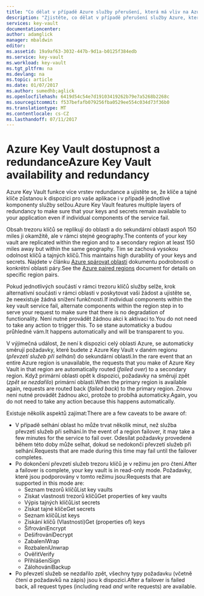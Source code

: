 ```yaml
---
title: "Co dělat v případě Azure služby přerušení, která má vliv na Azure Key Vault | Microsoft Docs"
description: "Zjistěte, co dělat v případě přerušení služby Azure, který má vliv na Azure Key Vault."
services: key-vault
documentationcenter: 
author: adamglick
manager: mbaldwin
editor: 
ms.assetid: 19a9af63-3032-447b-9d1a-b0125f384edb
ms.service: key-vault
ms.workload: key-vault
ms.tgt_pltfrm: na
ms.devlang: na
ms.topic: article
ms.date: 01/07/2017
ms.author: sumedhb;aglick
ms.openlocfilehash: 6419d54c54e7d19103419262b79e7a5268b2268c
ms.sourcegitcommit: f537befafb079256fba0529ee554c034d73f36b0
ms.translationtype: MT
ms.contentlocale: cs-CZ
ms.lasthandoff: 07/11/2017
---
```

# <a name="azure-key-vault-availability-and-redundancy"></a><span data-ttu-id="590ca-103">Azure Key Vault dostupnost a redundance</span><span class="sxs-lookup"><span data-stu-id="590ca-103">Azure Key Vault availability and redundancy</span></span>
<span data-ttu-id="590ca-104">Azure Key Vault funkce více vrstev redundance a ujistěte se, že klíče a tajné klíče zůstanou k dispozici pro vaše aplikace i v případě jednotlivé komponenty služby selžou.</span><span class="sxs-lookup"><span data-stu-id="590ca-104">Azure Key Vault features multiple layers of redundancy to make sure that your keys and secrets remain available to your application even if individual components of the service fail.</span></span>

<span data-ttu-id="590ca-105">Obsah trezoru klíčů se replikují do oblasti a do sekundární oblasti aspoň 150 miles ji okamžitě, ale v rámci stejné geography.</span><span class="sxs-lookup"><span data-stu-id="590ca-105">The contents of your key vault are replicated within the region and to a secondary region at least 150 miles away but within the same geography.</span></span> <span data-ttu-id="590ca-106">Tím se zachová vysokou odolnost klíčů a tajných klíčů.</span><span class="sxs-lookup"><span data-stu-id="590ca-106">This maintains high durability of your keys and secrets.</span></span> <span data-ttu-id="590ca-107">Najdete v článku [Azure spárovat oblasti](https://docs.microsoft.com/en-us/azure/best-practices-availability-paired-regions) dokumentu podrobnosti o konkrétní oblasti páry.</span><span class="sxs-lookup"><span data-stu-id="590ca-107">See the [Azure paired regions](https://docs.microsoft.com/en-us/azure/best-practices-availability-paired-regions) document for details on specific region pairs.</span></span>

<span data-ttu-id="590ca-108">Pokud jednotlivých součástí v rámci trezoru klíčů služby selže, krok alternativní součásti v rámci oblasti v poskytovat vaši žádost a ujistěte se, že neexistuje žádná snížení funkčnosti.</span><span class="sxs-lookup"><span data-stu-id="590ca-108">If individual components within the key vault service fail, alternate components within the region step in to serve your request to make sure that there is no degradation of functionality.</span></span> <span data-ttu-id="590ca-109">Není nutné provádět žádnou akci k aktivaci to.</span><span class="sxs-lookup"><span data-stu-id="590ca-109">You do not need to take any action to trigger this.</span></span> <span data-ttu-id="590ca-110">To se stane automaticky a budou průhledné vám.</span><span class="sxs-lookup"><span data-stu-id="590ca-110">It happens automatically and will be transparent to you.</span></span>

<span data-ttu-id="590ca-111">V výjimečná událost, že není k dispozici celý oblasti Azure, se automaticky směrují požadavky, které budete z Azure Key Vault v daném regionu (*převzetí služeb při selhání*) do sekundární oblasti.</span><span class="sxs-lookup"><span data-stu-id="590ca-111">In the rare event that an entire Azure region is unavailable, the requests that you make of Azure Key Vault in that region are automatically routed (*failed over*) to a secondary region.</span></span> <span data-ttu-id="590ca-112">Když primární oblasti opět k dispozici, požadavky na směrují zpět (*zpět se nezdařilo*) primární oblasti.</span><span class="sxs-lookup"><span data-stu-id="590ca-112">When the primary region is available again, requests are routed back (*failed back*) to the primary region.</span></span> <span data-ttu-id="590ca-113">Znovu není nutné provádět žádnou akci, protože to probíhá automaticky.</span><span class="sxs-lookup"><span data-stu-id="590ca-113">Again, you do not need to take any action because this happens automatically.</span></span>

<span data-ttu-id="590ca-114">Existuje několik aspektů zajímat:</span><span class="sxs-lookup"><span data-stu-id="590ca-114">There are a few caveats to be aware of:</span></span>

* <span data-ttu-id="590ca-115">V případě selhání oblast ho může trvat několik minut, než služba převzetí služeb při selhání.</span><span class="sxs-lookup"><span data-stu-id="590ca-115">In the event of a region failover, it may take a few minutes for the service to fail over.</span></span> <span data-ttu-id="590ca-116">Odesílat požadavky provedené během této doby může selhat, dokud se nedokončí převzetí služeb při selhání.</span><span class="sxs-lookup"><span data-stu-id="590ca-116">Requests that are made during this time may fail until the failover completes.</span></span>
* <span data-ttu-id="590ca-117">Po dokončení převzetí služeb trezoru klíčů je v režimu jen pro čtení.</span><span class="sxs-lookup"><span data-stu-id="590ca-117">After a failover is complete, your key vault is in read-only mode.</span></span> <span data-ttu-id="590ca-118">Požadavky, které jsou podporovány v tomto režimu jsou:</span><span class="sxs-lookup"><span data-stu-id="590ca-118">Requests that are supported in this mode are:</span></span>
  * <span data-ttu-id="590ca-119">Seznam trezorů klíčů</span><span class="sxs-lookup"><span data-stu-id="590ca-119">List key vaults</span></span>
  * <span data-ttu-id="590ca-120">Získat vlastnosti trezorů klíčů</span><span class="sxs-lookup"><span data-stu-id="590ca-120">Get properties of key vaults</span></span>
  * <span data-ttu-id="590ca-121">Výpis tajných klíčů</span><span class="sxs-lookup"><span data-stu-id="590ca-121">List secrets</span></span>
  * <span data-ttu-id="590ca-122">Získat tajné klíče</span><span class="sxs-lookup"><span data-stu-id="590ca-122">Get secrets</span></span>
  * <span data-ttu-id="590ca-123">Seznam klíčů</span><span class="sxs-lookup"><span data-stu-id="590ca-123">List keys</span></span>
  * <span data-ttu-id="590ca-124">Získání klíčů (Vlastnosti)</span><span class="sxs-lookup"><span data-stu-id="590ca-124">Get (properties of) keys</span></span>
  * <span data-ttu-id="590ca-125">Šifrování</span><span class="sxs-lookup"><span data-stu-id="590ca-125">Encrypt</span></span>
  * <span data-ttu-id="590ca-126">Dešifrování</span><span class="sxs-lookup"><span data-stu-id="590ca-126">Decrypt</span></span>
  * <span data-ttu-id="590ca-127">Zabalení</span><span class="sxs-lookup"><span data-stu-id="590ca-127">Wrap</span></span>
  * <span data-ttu-id="590ca-128">Rozbalení</span><span class="sxs-lookup"><span data-stu-id="590ca-128">Unwrap</span></span>
  * <span data-ttu-id="590ca-129">Ověřit</span><span class="sxs-lookup"><span data-stu-id="590ca-129">Verify</span></span>
  * <span data-ttu-id="590ca-130">Přihlášení</span><span class="sxs-lookup"><span data-stu-id="590ca-130">Sign</span></span>
  * <span data-ttu-id="590ca-131">Zálohování</span><span class="sxs-lookup"><span data-stu-id="590ca-131">Backup</span></span>
* <span data-ttu-id="590ca-132">Po převzetí služeb se nezdařilo zpět, všechny typy požadavku (včetně čtení *a* požadavků na zápis) jsou k dispozici.</span><span class="sxs-lookup"><span data-stu-id="590ca-132">After a failover is failed back, all request types (including read *and* write requests) are available.</span></span>


